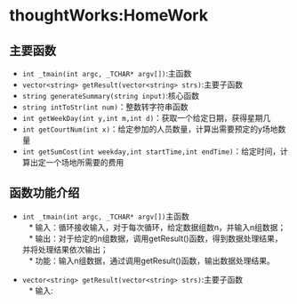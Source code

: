 # thoughtWorks:HomeWork
## 主要函数
* `int _tmain(int argc, _TCHAR* argv[])`:主函数
* `vector<string> getResult(vector<string> strs)`:主要子函数
* `string generateSummary(string input)`:核心函数
* `string intToStr(int num)`：整数转字符串函数
* `int getWeekDay(int y,int m,int d)`：获取一个给定日期，获得星期几
* `int getCourtNum(int x)`：给定参加的人员数量，计算出需要预定的y场地数量
* `int getSumCost(int weekday,int startTime,int endTime)`：给定时间，计算出定一个场地所需要的费用  

## 函数功能介绍
* `int _tmain(int argc, _TCHAR* argv[])`主函数   
    * 输入：循环接收输入，对于每次循环，给定数据组数n，并输入n组数据；   
    * 输出：对于给定的n组数据，调用getResult()函数，得到数据处理结果，并将处理结果依次输出；    
    * 功能：输入n组数据，通过调用getResult()函数，输出数据处理结果。   
         
* `vector<string> getResult(vector<string> strs)`:主要子函数    
    * 输入:
